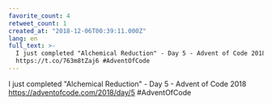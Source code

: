 ```yaml
---
favorite_count: 4
retweet_count: 1
created_at: "2018-12-06T00:39:11.000Z"
lang: en
full_text: >-
  I just completed "Alchemical Reduction" - Day 5 - Advent of Code 2018
  https://t.co/763m8tZaj6 #AdventOfCode
---
```


I just completed "Alchemical Reduction" - Day 5 - Advent of Code 2018
<https://adventofcode.com/2018/day/5> #AdventOfCode
